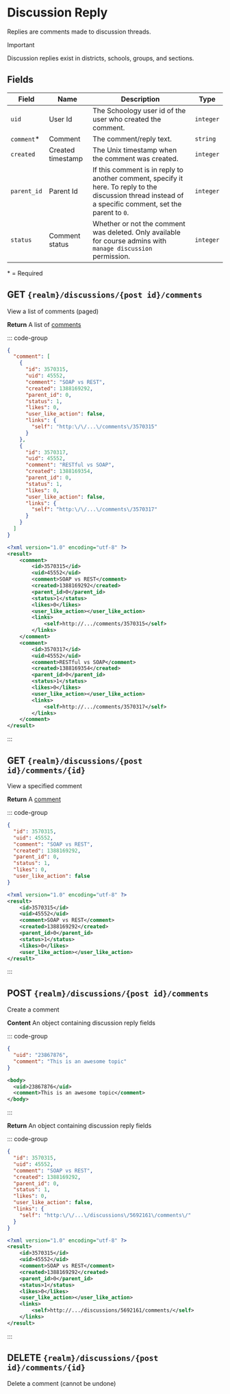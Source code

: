 # Discussion Reply

Replies are comments made to discussion threads.

> [!IMPORTANT]
> Discussion replies exist in districts, schools, groups, and sections.

## Fields

| Field       | Name              | Description                                                                                                                                              | Type      |
| ----------- | ----------------- | -------------------------------------------------------------------------------------------------------------------------------------------------------- | --------- |
| `uid`       | User Id           | The Schoology user id of the user who created the comment.                                                                                               | `integer` |
| `comment`\* | Comment           | The comment/reply text.                                                                                                                                  | `string`  |
| `created`   | Created timestamp | The Unix timestamp when the comment was created.                                                                                                         | `integer` |
| `parent_id` | Parent Id         | If this comment is in reply to another comment, specify it here. To reply to the discussion thread instead of a specific comment, set the parent to `0`. | `integer` |
| `status`    | Comment status    | Whether or not the comment was deleted. Only available for course admins with `manage discussion` permission.                                            | `integer` |

\* = Required

## GET `{realm}/discussions/{post id}/comments`

View a list of comments (paged)

**Return** A list of [comments](#fields)

::: code-group

```json [JSON]
{
  "comment": [
    {
      "id": 3570315,
      "uid": 45552,
      "comment": "SOAP vs REST",
      "created": 1388169292,
      "parent_id": 0,
      "status": 1,
      "likes": 0,
      "user_like_action": false,
      "links": {
        "self": "http:\/\/...\/comments\/3570315"
      }
    },
    {
      "id": 3570317,
      "uid": 45552,
      "comment": "RESTful vs SOAP",
      "created": 1388169354,
      "parent_id": 0,
      "status": 1,
      "likes": 0,
      "user_like_action": false,
      "links": {
        "self": "http:\/\/...\/comments\/3570317"
      }
    }
  ]
}
```

```xml [XML]
<?xml version="1.0" encoding="utf-8" ?>
<result>
    <comment>
        <id>3570315</id>
        <uid>45552</uid>
        <comment>SOAP vs REST</comment>
        <created>1388169292</created>
        <parent_id>0</parent_id>
        <status>1</status>
        <likes>0</likes>
        <user_like_action></user_like_action>
        <links>
            <self>http://.../comments/3570315</self>
        </links>
    </comment>
    <comment>
        <id>3570317</id>
        <uid>45552</uid>
        <comment>RESTful vs SOAP</comment>
        <created>1388169354</created>
        <parent_id>0</parent_id>
        <status>1</status>
        <likes>0</likes>
        <user_like_action></user_like_action>
        <links>
            <self>http://.../comments/3570317</self>
        </links>
    </comment>
</result>
```

:::

## GET `{realm}/discussions/{post id}/comments/{id}`

View a specified comment

**Return** A [comment](#fields)

::: code-group

```json [JSON]
{
  "id": 3570315,
  "uid": 45552,
  "comment": "SOAP vs REST",
  "created": 1388169292,
  "parent_id": 0,
  "status": 1,
  "likes": 0,
  "user_like_action": false
}
```

```xml [XML]
<?xml version="1.0" encoding="utf-8" ?>
<result>
	<id>3570315</id>
	<uid>45552</uid>
	<comment>SOAP vs REST</comment>
	<created>1388169292</created>
	<parent_id>0</parent_id>
	<status>1</status>
	<likes>0</likes>
	<user_like_action></user_like_action>
</result>
```

:::

## POST `{realm}/discussions/{post id}/comments`

Create a comment

**Content** An object containing discussion reply fields

::: code-group

```json [JSON]
{
  "uid": "23867876",
  "comment": "This is an awesome topic"
}
```

```xml [XML]
<body>
  <uid>23867876</uid>
  <comment>This is an awesome topic</comment>
</body>
```

:::

**Return** An object containing discussion reply fields

::: code-group

```json [JSON]
{
  "id": 3570315,
  "uid": 45552,
  "comment": "SOAP vs REST",
  "created": 1388169292,
  "parent_id": 0,
  "status": 1,
  "likes": 0,
  "user_like_action": false,
  "links": {
    "self": "http:\/\/...\/discussions\/5692161\/comments\/"
  }
}
```

```xml [XML]
<?xml version="1.0" encoding="utf-8" ?>
<result>
    <id>3570315</id>
    <uid>45552</uid>
    <comment>SOAP vs REST</comment>
    <created>1388169292</created>
    <parent_id>0</parent_id>
    <status>1</status>
    <likes>0</likes>
    <user_like_action></user_like_action>
    <links>
        <self>http://.../discussions/5692161/comments/</self>
    </links>
</result>
```

:::

## DELETE `{realm}/discussions/{post id}/comments/{id}`

Delete a comment (cannot be undone)
